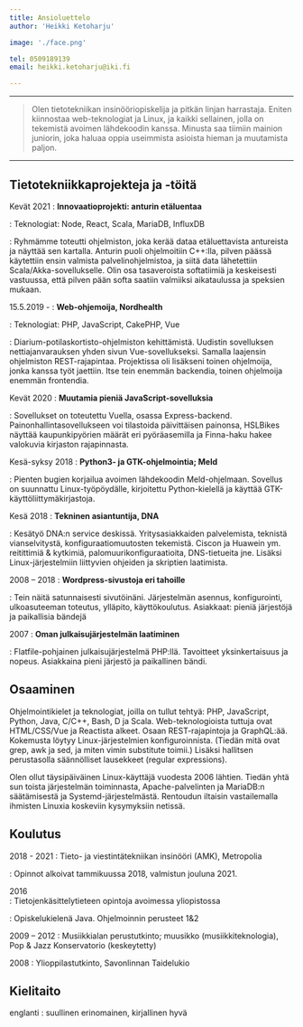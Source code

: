 ```yaml
---
title: Ansioluettelo
author: 'Heikki Ketoharju'

image: './face.png'

tel: 0509189139
email: heikki.ketoharju@iki.fi

---
```


<!-- birth: 13.2.1989 -->


----

> Olen tietotekniikan insinööriopiskelija ja pitkän linjan harrastaja. Eniten kiinnostaa web-teknologiat ja Linux, ja kaikki sellainen, jolla on tekemistä avoimen lähdekoodin kanssa. Minusta saa tiimiin mainion juniorin, joka haluaa oppia useimmista asioista hieman ja muutamista paljon.

----

Tietotekniikkaprojekteja ja -töitä
---------
Kevät 2021
: **Innovaatioprojekti: anturin etäluentaa**

: Teknologiat: Node, React, Scala, MariaDB, InfluxDB

: Ryhmämme toteutti ohjelmiston, joka kerää dataa etäluettavista antureista ja näyttää sen kartalla. Anturin puoli ohjelmoitiin C++:lla, pilven päässä käytettiin ensin valmista palvelinohjelmistoa, ja siitä data lähetettiin Scala/Akka-sovellukselle. Olin osa tasaveroista softatiimiä ja keskeisesti vastuussa, että pilven pään softa saatiin valmiiksi aikataulussa ja speksien mukaan.

15.5.2019 -
: **Web-ohjemoija, Nordhealth**

: Teknologiat: PHP, JavaScript, CakePHP, Vue

: Diarium-potilaskortisto-ohjelmiston kehittämistä. Uudistin sovelluksen nettiajanvarauksen yhden sivun Vue-sovellukseksi. Samalla laajensin ohjelmiston REST-rajapintaa. Projektissa oli lisäkseni toinen ohjelmoija, jonka kanssa työt jaettiin. Itse tein enemmän backendia, toinen ohjelmoija enemmän frontendia.

Kevät 2020
: **Muutamia pieniä JavaScript-sovelluksia**

: Sovellukset on toteutettu Vuella, osassa Express-backend. Painonhallintasovellukseen voi tilastoida päivittäisen painonsa, HSLBikes näyttää kaupunkipyörien määrät eri pyöräasemilla ja Finna-haku hakee valokuvia kirjaston rajapinnasta.

Kesä-syksy 2018	
: **Python3- ja GTK-ohjelmointia; Meld**

: Pienten bugien korjailua avoimen lähdekoodin Meld-ohjelmaan. Sovellus on suunnattu Linux-työpöydälle, kirjoitettu Python-kielellä ja käyttää GTK-käyttöliittymäkirjastoja.

Kesä 2018 
: **Tekninen asiantuntija, DNA**

: Kesätyö DNA:n service deskissä. Yritysasiakkaiden palvelemista, teknistä vianselvitystä, konfiguraatiomuutosten tekemistä. Ciscon ja Huawein ym. reitittimiä & kytkimiä, palomuurikonfiguraatioita, DNS-tietueita jne. Lisäksi Linux-järjestelmiin liittyvien ohjeiden ja skriptien laatimista.


2008 – 2018 
: **Wordpress-sivustoja eri tahoille**

 : Tein näitä satunnaisesti sivutöinäni. Järjestelmän asennus, konfigurointi, ulkoasuteeman toteutus, ylläpito, käyttökoulutus. Asiakkaat: pieniä järjestöjä ja paikallisia bändejä

2007
: **Oman julkaisujärjestelmän laatiminen**

: Flatfile-pohjainen julkaisujärjestelmä PHP:llä. Tavoitteet yksinkertaisuus ja nopeus. Asiakkaina pieni järjestö ja paikallinen bändi.

Osaaminen
---------

Ohjelmointikielet ja teknologiat, joilla on tullut tehtyä: PHP, JavaScript, Python, Java, C/C++, Bash, D ja Scala. Web-teknologioista tuttuja ovat HTML/CSS/Vue ja Reactista alkeet. Osaan REST-rajapintoja ja GraphQL:ää. Kokemusta löytyy Linux-järjestelmien konfiguroinnista. (Tiedän mitä ovat grep, awk ja sed, ja miten vimin substitute toimii.) Lisäksi hallitsen perustasolla säännölliset lausekkeet (regular expressions). 

Olen ollut täysipäiväinen Linux-käyttäjä vuodesta 2006 lähtien. Tiedän yhtä sun toista järjestelmän toiminnasta, Apache-palvelinten ja MariaDB:n säätämisestä ja Systemd-järjestelmästä.  Rentoudun iltaisin vastailemalla ihmisten Linuxia koskeviin kysymyksiin netissä.

Koulutus
----------
2018 - 2021
: Tieto- ja viestintätekniikan insinööri (AMK), Metropolia

: Opinnot alkoivat tammikuussa 2018, valmistun jouluna 2021.

2016	
: Tietojenkäsittelytieteen opintoja avoimessa yliopistossa

: Opiskelukielenä Java. Ohjelmoinnin perusteet 1&2

2009 – 2012 
: Musiikkialan perustutkinto; muusikko (musiikkiteknologia), Pop & Jazz Konservatorio (keskeytetty)

2008 
: Ylioppilastutkinto, Savonlinnan Taidelukio

## Kielitaito ##

englanti 
: suullinen erinomainen, kirjallinen hyvä

<!-- ## Luottamustoimet ## -->

<!-- Suomen sosiaalifoorumi -->
<!-- : ohjausryhmän puheenjohtaja 2016, 2018, 2019 -->

<!-- : Suomen sosiaalifoorumi on ikäänkuin järjestömessut: viikonlopun mittainen tapahtuma, jossa noin 1500 kävijää, 150 järjestöä, 60 keskustelutilaisuutta ja muutama kymmen esittelypöydän pitäjä. Hanketta varten kootaan muutaman tuhannen euron rahoitus, palkataan projektityöntekijä ja haalitaan vapaaehtoisia. Ohjausryhmän puheenjohtaja kantaa päävastuun järjestelyjen läpiviennistä. -->

<!-- ## Muut taidot ## -->

<!-- Erinomaiset kirjalliset kyvyt, kuvankäsittely ja graafinen suunnittelu, videoeditointi, äänitys, miksaus. Järjestötoiminnassa tutuksi ovat tulleet kokoustekniikka, organisoiminen ja tapahtumatuotanto. -->

<!-- ## Harrastukset ## -->

<!-- Elokuvien katsominen, taidenäyttelyissä ja keikoilla käyminen, järjestötoiminta, Ubuntu-käyttäjien auttaminen verkossa, suomenkieliseen Linux-wikiin kirjoittelu. Juhlien järjestäminen kavereille. -->

<!-- ---- -->

<!-- > <heikki.ketoharju@iki.fi> • 050 918 9139 • \ -->
